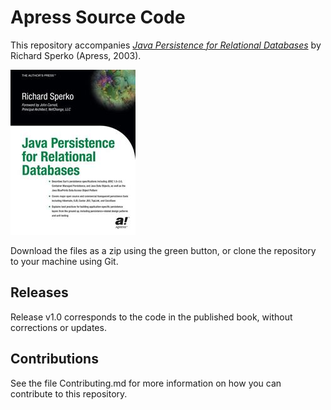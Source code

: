 # Apress Source Code

This repository accompanies [*Java Persistence for Relational Databases*](http://www.apress.com/9781590590713) by Richard Sperko (Apress, 2003).

![Cover image](9781590590713.jpg)

Download the files as a zip using the green button, or clone the repository to your machine using Git.

## Releases

Release v1.0 corresponds to the code in the published book, without corrections or updates.

## Contributions

See the file Contributing.md for more information on how you can contribute to this repository.

